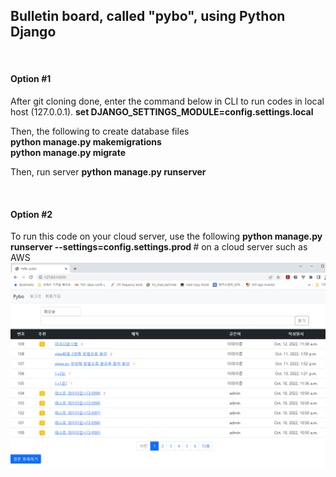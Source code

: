 <h2> Bulletin board, called "pybo", using Python Django </h2> <br>

<h4> Option #1 </h4>  
After git cloning done, enter the command below in CLI to run codes in local host (127.0.0.1).     
<b> set DJANGO_SETTINGS_MODULE=config.settings.local </b>

Then, the following to create database files  
<b> python manage.py makemigrations </b>  
<b> python manage.py migrate </b>

Then, run server
<b> python manage.py runserver </b> 

<br>

<h4> Option #2 </h4>  
To run this code on your cloud server, use the following  
<b> python manage.py runserver --settings=config.settings.prod </b> # on a cloud server such as AWS  

<br>
<img src="./sample.png"> </img>
